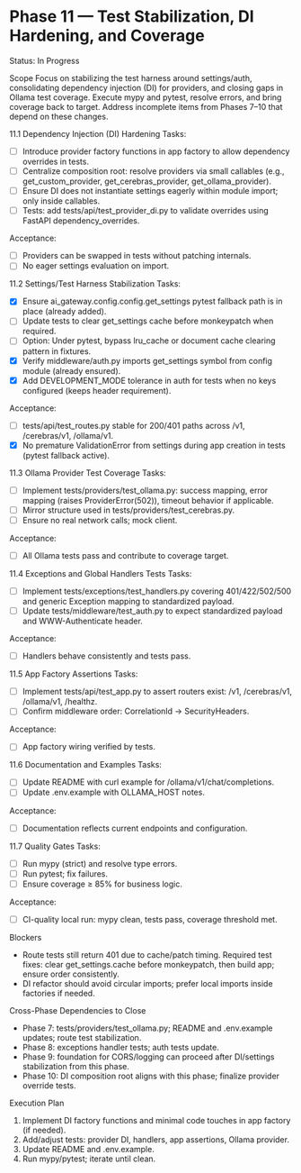 # Phase 11 — Test Stabilization, DI Hardening, and Coverage

Status: In Progress

Scope
Focus on stabilizing the test harness around settings/auth, consolidating dependency injection (DI) for providers, and closing gaps in Ollama test coverage. Execute mypy and pytest, resolve errors, and bring coverage back to target. Address incomplete items from Phases 7–10 that depend on these changes.

11.1 Dependency Injection (DI) Hardening
Tasks:
- [ ] Introduce provider factory functions in app factory to allow dependency overrides in tests.
- [ ] Centralize composition root: resolve providers via small callables (e.g., get_custom_provider, get_cerebras_provider, get_ollama_provider).
- [ ] Ensure DI does not instantiate settings eagerly within module import; only inside callables.
- [ ] Tests: add tests/api/test_provider_di.py to validate overrides using FastAPI dependency_overrides.

Acceptance:
- [ ] Providers can be swapped in tests without patching internals.
- [ ] No eager settings evaluation on import.

11.2 Settings/Test Harness Stabilization
Tasks:
- [x] Ensure ai_gateway.config.config.get_settings pytest fallback path is in place (already added).
- [ ] Update tests to clear get_settings cache before monkeypatch when required.
- [ ] Option: Under pytest, bypass lru_cache or document cache clearing pattern in fixtures.
- [x] Verify middleware/auth.py imports get_settings symbol from config module (already ensured).
- [x] Add DEVELOPMENT_MODE tolerance in auth for tests when no keys configured (keeps header requirement).

Acceptance:
- [ ] tests/api/test_routes.py stable for 200/401 paths across /v1, /cerebras/v1, /ollama/v1.
- [x] No premature ValidationError from settings during app creation in tests (pytest fallback active).

11.3 Ollama Provider Test Coverage
Tasks:
- [ ] Implement tests/providers/test_ollama.py: success mapping, error mapping (raises ProviderError(502)), timeout behavior if applicable.
- [ ] Mirror structure used in tests/providers/test_cerebras.py.
- [ ] Ensure no real network calls; mock client.

Acceptance:
- [ ] All Ollama tests pass and contribute to coverage target.

11.4 Exceptions and Global Handlers Tests
Tasks:
- [ ] Implement tests/exceptions/test_handlers.py covering 401/422/502/500 and generic Exception mapping to standardized payload.
- [ ] Update tests/middleware/test_auth.py to expect standardized payload and WWW-Authenticate header.

Acceptance:
- [ ] Handlers behave consistently and tests pass.

11.5 App Factory Assertions
Tasks:
- [ ] Implement tests/api/test_app.py to assert routers exist: /v1, /cerebras/v1, /ollama/v1, /healthz.
- [ ] Confirm middleware order: CorrelationId → SecurityHeaders.

Acceptance:
- [ ] App factory wiring verified by tests.

11.6 Documentation and Examples
Tasks:
- [ ] Update README with curl example for /ollama/v1/chat/completions.
- [ ] Update .env.example with OLLAMA_HOST notes.

Acceptance:
- [ ] Documentation reflects current endpoints and configuration.

11.7 Quality Gates
Tasks:
- [ ] Run mypy (strict) and resolve type errors.
- [ ] Run pytest; fix failures.
- [ ] Ensure coverage ≥ 85% for business logic.

Acceptance:
- [ ] CI-quality local run: mypy clean, tests pass, coverage threshold met.

Blockers
- Route tests still return 401 due to cache/patch timing. Required test fixes: clear get_settings.cache before monkeypatch, then build app; ensure order consistently.
- DI refactor should avoid circular imports; prefer local imports inside factories if needed.

Cross-Phase Dependencies to Close
- Phase 7: tests/providers/test_ollama.py; README and .env.example updates; route test stabilization.
- Phase 8: exceptions handler tests; auth tests update.
- Phase 9: foundation for CORS/logging can proceed after DI/settings stabilization from this phase.
- Phase 10: DI composition root aligns with this phase; finalize provider override tests.

Execution Plan
1) Implement DI factory functions and minimal code touches in app factory (if needed).
2) Add/adjust tests: provider DI, handlers, app assertions, Ollama provider.
3) Update README and .env.example.
4) Run mypy/pytest; iterate until clean.
